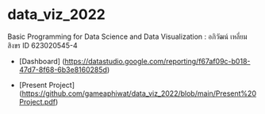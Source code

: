 # data_viz_2022
Basic Programming for Data Science and Data Visualization : อภิวัฒน์  เหลี่ยมสิงขร ID 623020545-4

* [Dashboard]
(https://datastudio.google.com/reporting/f67af09c-b018-47d7-8f68-6b3e8160285d)

* [Present Project]
(https://github.com/gameaphiwat/data_viz_2022/blob/main/Present%20Project.pdf)
